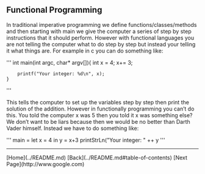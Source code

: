 Functional Programming
----------------------

In traditional imperative programming we define functions/classes/methods and then starting with main we give the computer a series of step by step instructions that it should perform. However with functional languages you are not telling the computer what to do step by step but instead your telling it what things are. For example in c you can do something like:  

'''
    int main(int argc, char* argv[]){
        int x = 4;
        x+= 3;

        printf("Your integer: %d\n", x);
    }
'''

This tells the computer to set up the variables step by step then print the solution of the addition. However in functionally programming you can’t do this. You told the computer x was 5 then you told it x was something else? We don’t want to be liars because then we would be no better than Darth Vader himself. Instead we have to do something like:  

'''
    main = let x = 4 in
        y = x+3
        printStrLn("Your integer: " ++ y
'''


<!---
At the bottom of every page we need a next and previous button 
-->

<hr>
[Home](../README.md)
[Back](../README.md#table-of-contents)
[Next Page](http://www.google.com)

